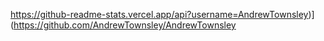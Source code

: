 https://github-readme-stats.vercel.app/api?username=AndrewTownsley)](https://github.com/AndrewTownsley/AndrewTownsley

